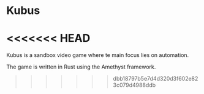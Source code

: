 # Kubus
<<<<<<< HEAD
=======

Kubus is a sandbox video game where te main focus lies on automation.

The game is written in Rust using the Amethyst framework.
>>>>>>> dbb18797b5e7d4d320d3f602e823c079d4988ddb
